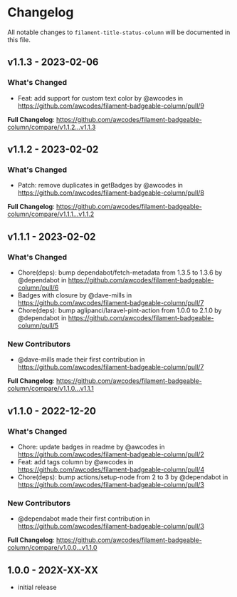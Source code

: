 # Changelog

All notable changes to `filament-title-status-column` will be documented in this file.

## v1.1.3 - 2023-02-06

### What's Changed

- Feat: add support for custom text color by @awcodes in https://github.com/awcodes/filament-badgeable-column/pull/9

**Full Changelog**: https://github.com/awcodes/filament-badgeable-column/compare/v1.1.2...v1.1.3

## v1.1.2 - 2023-02-02

### What's Changed

- Patch: remove duplicates in getBadges by @awcodes in https://github.com/awcodes/filament-badgeable-column/pull/8

**Full Changelog**: https://github.com/awcodes/filament-badgeable-column/compare/v1.1.1...v1.1.2

## v1.1.1 - 2023-02-02

### What's Changed

- Chore(deps): bump dependabot/fetch-metadata from 1.3.5 to 1.3.6 by @dependabot in https://github.com/awcodes/filament-badgeable-column/pull/6
- Badges with closure by @dave-mills in https://github.com/awcodes/filament-badgeable-column/pull/7
- Chore(deps): bump aglipanci/laravel-pint-action from 1.0.0 to 2.1.0 by @dependabot in https://github.com/awcodes/filament-badgeable-column/pull/5

### New Contributors

- @dave-mills made their first contribution in https://github.com/awcodes/filament-badgeable-column/pull/7

**Full Changelog**: https://github.com/awcodes/filament-badgeable-column/compare/v1.1.0...v1.1.1

## v1.1.0 - 2022-12-20

### What's Changed

- Chore: update badges in readme by @awcodes in https://github.com/awcodes/filament-badgeable-column/pull/2
- Feat: add tags column by @awcodes in https://github.com/awcodes/filament-badgeable-column/pull/4
- Chore(deps): bump actions/setup-node from 2 to 3 by @dependabot in https://github.com/awcodes/filament-badgeable-column/pull/3

### New Contributors

- @dependabot made their first contribution in https://github.com/awcodes/filament-badgeable-column/pull/3

**Full Changelog**: https://github.com/awcodes/filament-badgeable-column/compare/v1.0.0...v1.1.0

## 1.0.0 - 202X-XX-XX

- initial release

